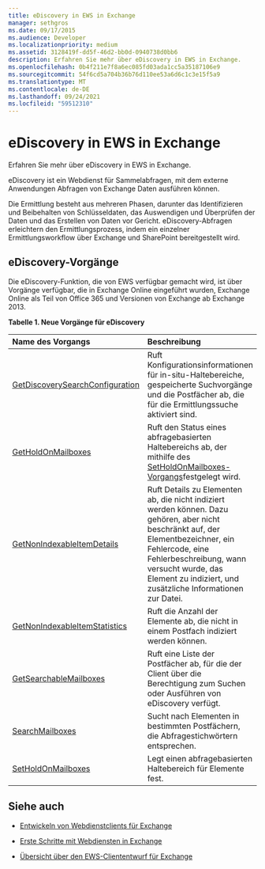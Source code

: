 ```yaml
---
title: eDiscovery in EWS in Exchange
manager: sethgros
ms.date: 09/17/2015
ms.audience: Developer
ms.localizationpriority: medium
ms.assetid: 3128419f-dd5f-46d2-bb0d-0940738d0bb6
description: Erfahren Sie mehr über eDiscovery in EWS in Exchange.
ms.openlocfilehash: 0b4f211e7f8a6ec085fd03ada1cc5a35187106e9
ms.sourcegitcommit: 54f6cd5a704b36b76d110ee53a6d6c1c3e15f5a9
ms.translationtype: MT
ms.contentlocale: de-DE
ms.lasthandoff: 09/24/2021
ms.locfileid: "59512310"
---
```

# <a name="ediscovery-in-ews-in-exchange"></a>eDiscovery in EWS in Exchange

Erfahren Sie mehr über eDiscovery in EWS in Exchange.
  
eDiscovery ist ein Webdienst für Sammelabfragen, mit dem externe Anwendungen Abfragen von Exchange Daten ausführen können.
  
Die Ermittlung besteht aus mehreren Phasen, darunter das Identifizieren und Beibehalten von Schlüsseldaten, das Auswendigen und Überprüfen der Daten und das Erstellen von Daten vor Gericht. eDiscovery-Abfragen erleichtern den Ermittlungsprozess, indem ein einzelner Ermittlungsworkflow über Exchange und SharePoint bereitgestellt wird.
  
## <a name="ediscovery-operations"></a>eDiscovery-Vorgänge

Die eDiscovery-Funktion, die von EWS verfügbar gemacht wird, ist über Vorgänge verfügbar, die in Exchange Online eingeführt wurden, Exchange Online als Teil von Office 365 und Versionen von Exchange ab Exchange 2013. 
  
**Tabelle 1. Neue Vorgänge für eDiscovery**

|**Name des Vorgangs**|**Beschreibung**|
|:-----|:-----|
|[GetDiscoverySearchConfiguration](https://msdn.microsoft.com/library/8a54a6dc-110c-4972-a8bc-5ddb43c4b857%28Office.15%29.aspx) <br/> |Ruft Konfigurationsinformationen für in-situ-Haltebereiche, gespeicherte Suchvorgänge und die Postfächer ab, die für die Ermittlungssuche aktiviert sind.  <br/> |
|[GetHoldOnMailboxes](https://msdn.microsoft.com/library/9157f329-80b4-4cd0-a158-378064966ae6%28Office.15%29.aspx) <br/> |Ruft den Status eines abfragebasierten Haltebereichs ab, der mithilfe des [SetHoldOnMailboxes-Vorgangs](https://msdn.microsoft.com/library/9015a0d8-3495-461b-aa79-797d23169585%28Office.15%29.aspx)festgelegt wird.  <br/> |
|[GetNonIndexableItemDetails](https://msdn.microsoft.com/library/9279c3ad-f7c8-4bbc-b0a7-2c78416cb39a%28Office.15%29.aspx) <br/> |Ruft Details zu Elementen ab, die nicht indiziert werden können. Dazu gehören, aber nicht beschränkt auf, der Elementbezeichner, ein Fehlercode, eine Fehlerbeschreibung, wann versucht wurde, das Element zu indiziert, und zusätzliche Informationen zur Datei.  <br/> |
|[GetNonIndexableItemStatistics](https://msdn.microsoft.com/library/ed077877-9d98-4434-b8b6-a4a905e7f7a6%28Office.15%29.aspx) <br/> |Ruft die Anzahl der Elemente ab, die nicht in einem Postfach indiziert werden können.  <br/> |
|[GetSearchableMailboxes](https://msdn.microsoft.com/library/47f8ff57-4835-4d2d-9136-44afb31a4cbe%28Office.15%29.aspx) <br/> |Ruft eine Liste der Postfächer ab, für die der Client über die Berechtigung zum Suchen oder Ausführen von eDiscovery verfügt.  <br/> |
|[SearchMailboxes](https://msdn.microsoft.com/library/8a67c1d8-d021-4e68-aa62-35f7d9c2edc7%28Office.15%29.aspx) <br/> |Sucht nach Elementen in bestimmten Postfächern, die Abfragestichwörtern entsprechen.  <br/> |
|[SetHoldOnMailboxes](https://msdn.microsoft.com/library/9015a0d8-3495-461b-aa79-797d23169585%28Office.15%29.aspx) <br/> |Legt einen abfragebasierten Haltebereich für Elemente fest.  <br/> |
   
## <a name="see-also"></a>Siehe auch

- [Entwickeln von Webdienstclients für Exchange](develop-web-service-clients-for-exchange.md)
    
- [Erste Schritte mit Webdiensten in Exchange](start-using-web-services-in-exchange.md)
    
- [Übersicht über den EWS-Cliententwurf für Exchange](ews-client-design-overview-for-exchange.md)
    


